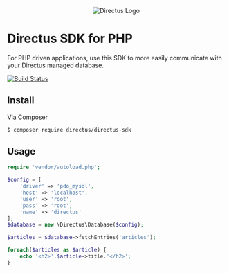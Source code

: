 <p align="center">
<img src="https://s3.amazonaws.com/f.cl.ly/items/3Q2830043H1Y1c1F1K2D/directus-logo-stacked.png" alt="Directus Logo"/>
</p>

# Directus SDK for PHP
For PHP driven applications, use this SDK to more easily communicate with your Directus managed database.

[![Build Status](https://travis-ci.org/directus/directus-sdk-php.svg?branch=master)](https://travis-ci.org/directus/directus-sdk-php)

## Install

Via Composer

``` bash
$ composer require directus/directus-sdk
```

## Usage

``` php
require 'vendor/autoload.php';

$config = [
    'driver' => 'pdo_mysql',
    'host' => 'localhost',
    'user' => 'root',
    'pass' => 'root',
    'name' => 'directus'
];
$database = new \Directus\Database($config);

$articles = $database->fetchEntries('articles');

foreach($articles as $article) {
    echo '<h2>'.$article->title.'</h2>';
}
```
